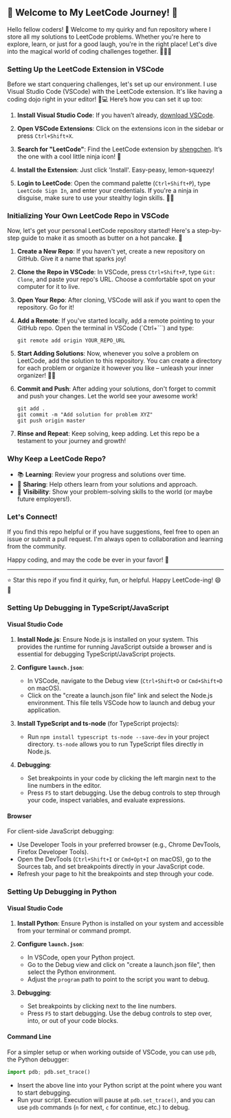## 🚀 Welcome to My LeetCode Journey! 🌌

Hello fellow coders! 👋 Welcome to my quirky and fun repository where I store all my solutions to LeetCode problems. Whether you're here to explore, learn, or just for a good laugh, you're in the right place! Let's dive into the magical world of coding challenges together. 🧙‍♂️✨

### Setting Up the LeetCode Extension in VSCode

Before we start conquering challenges, let's set up our environment. I use Visual Studio Code (VSCode) with the LeetCode extension. It's like having a coding dojo right in your editor! 🥋💻 Here’s how you can set it up too:

1. **Install Visual Studio Code**: If you haven’t already, [download VSCode](https://code.visualstudio.com/).

2. **Open VSCode Extensions**: Click on the extensions icon in the sidebar or press `Ctrl+Shift+X`.

3. **Search for "LeetCode"**: Find the LeetCode extension by [shengchen](https://marketplace.visualstudio.com/items?itemName=shengchen.vscode-leetcode). It’s the one with a cool little ninja icon! 🥷

4. **Install the Extension**: Just click 'Install'. Easy-peasy, lemon-squeezy!

5. **Login to LeetCode**: Open the command palette (`Ctrl+Shift+P`), type `LeetCode Sign In`, and enter your credentials. If you're a ninja in disguise, make sure to use your stealthy login skills. 🐱‍👤

### Initializing Your Own LeetCode Repo in VSCode

Now, let's get your personal LeetCode repository started! Here's a step-by-step guide to make it as smooth as butter on a hot pancake. 🥞

1. **Create a New Repo**: If you haven't yet, create a new repository on GitHub. Give it a name that sparks joy!

2. **Clone the Repo in VSCode**: In VSCode, press `Ctrl+Shift+P`, type `Git: Clone`, and paste your repo's URL. Choose a comfortable spot on your computer for it to live.

3. **Open Your Repo**: After cloning, VSCode will ask if you want to open the repository. Go for it!

4. **Add a Remote**: If you've started locally, add a remote pointing to your GitHub repo. Open the terminal in VSCode (`Ctrl+```) and type:
   ```
   git remote add origin YOUR_REPO_URL
   ```

5. **Start Adding Solutions**: Now, whenever you solve a problem on LeetCode, add the solution to this repository. You can create a directory for each problem or organize it however you like – unleash your inner organizer! 📁✨

6. **Commit and Push**: After adding your solutions, don't forget to commit and push your changes. Let the world see your awesome work!
   ```
   git add .
   git commit -m "Add solution for problem XYZ"
   git push origin master
   ```

7. **Rinse and Repeat**: Keep solving, keep adding. Let this repo be a testament to your journey and growth!

### Why Keep a LeetCode Repo?

- 📚 **Learning**: Review your progress and solutions over time.
- 🤝 **Sharing**: Help others learn from your solutions and approach.
- 👀 **Visibility**: Show your problem-solving skills to the world (or maybe future employers!).

### Let's Connect!

If you find this repo helpful or if you have suggestions, feel free to open an issue or submit a pull request. I'm always open to collaboration and learning from the community.

Happy coding, and may the code be ever in your favor! 🌟

---

⭐ Star this repo if you find it quirky, fun, or helpful. Happy LeetCode-ing! 😄🎉

### Setting Up Debugging in TypeScript/JavaScript

#### Visual Studio Code

1. **Install Node.js**: Ensure Node.js is installed on your system. This provides the runtime for running JavaScript outside a browser and is essential for debugging TypeScript/JavaScript projects.

2. **Configure `launch.json`**:
   - In VSCode, navigate to the Debug view (`Ctrl+Shift+D` or `Cmd+Shift+D` on macOS).
   - Click on the "create a launch.json file" link and select the Node.js environment. This file tells VSCode how to launch and debug your application.

3. **Install TypeScript and ts-node** (for TypeScript projects):
   - Run `npm install typescript ts-node --save-dev` in your project directory. `ts-node` allows you to run TypeScript files directly in Node.js.

4. **Debugging**:
   - Set breakpoints in your code by clicking the left margin next to the line numbers in the editor.
   - Press `F5` to start debugging. Use the debug controls to step through your code, inspect variables, and evaluate expressions.

#### Browser

For client-side JavaScript debugging:
- Use Developer Tools in your preferred browser (e.g., Chrome DevTools, Firefox Developer Tools).
- Open the DevTools (`Ctrl+Shift+I` or `Cmd+Opt+I` on macOS), go to the Sources tab, and set breakpoints directly in your JavaScript code.
- Refresh your page to hit the breakpoints and step through your code.

### Setting Up Debugging in Python

#### Visual Studio Code

1. **Install Python**: Ensure Python is installed on your system and accessible from your terminal or command prompt.

2. **Configure `launch.json`**:
   - In VSCode, open your Python project.
   - Go to the Debug view and click on "create a launch.json file", then select the Python environment.
   - Adjust the `program` path to point to the script you want to debug.

3. **Debugging**:
   - Set breakpoints by clicking next to the line numbers.
   - Press `F5` to start debugging. Use the debug controls to step over, into, or out of your code blocks.

#### Command Line

For a simpler setup or when working outside of VSCode, you can use `pdb`, the Python debugger:

```python
import pdb; pdb.set_trace()
```

- Insert the above line into your Python script at the point where you want to start debugging.
- Run your script. Execution will pause at `pdb.set_trace()`, and you can use `pdb` commands (`n` for next, `c` for continue, etc.) to debug.
